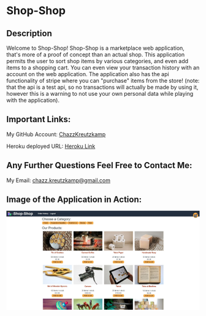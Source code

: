 # Shop-Shop
## Description

Welcome to Shop-Shop! Shop-Shop is a marketplace web application, that's more of a proof of concept than an actual shop. This application permits the user to sort shop items by various categories, and even add items to a shopping cart. You can even view your transaction history with an account on the web application. The application also has the api functionality of stripe where you can "purchase" items from the store! (note: that the api is a test api, so no transactions will actually be made by using it, however this is a warning to not use your own personal data while playing with the application). 

## Important Links:

My GitHub Account: [ChazzKreutzkamp](https://github.com/ChazzKreutzkamp)

Heroku deployed URL: [Heroku Link](https://rocky-sierra-96679.herokuapp.com/)

## Any Further Questions Feel Free to Contact Me:

My Email: chazz.kreutzkamp@gmail.com

## Image of the Application in Action:

![al text](https://github.com/ChazzKreutzkamp/shop-shop/blob/main/readmepicture/frontpage.JPG)
